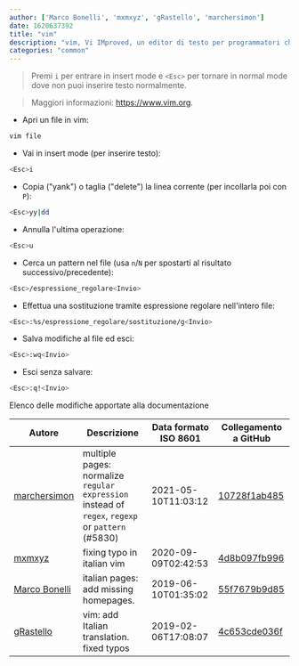 ```yaml
---
author: ['Marco Bonelli', 'mxmxyz', 'gRastello', 'marchersimon']
date: 1620637392
title: "vim"
description: "vim, Vi IMproved, un editor di testo per programmatori che fornisce diverse modalità per modificare testo."
categories: "common"
---
```

> Premi `i` per entrare in insert mode e `<Esc>` per tornare in normal mode dove non puoi inserire testo normalmente.

> Maggiori informazioni: <https://www.vim.org>.

- Apri un file in vim:

```bash
vim file
```

- Vai in insert mode (per inserire testo):

```bash
<Esc>i
```

- Copia ("yank") o taglia ("delete") la linea corrente (per incollarla poi con `P`):

```bash
<Esc>yy|dd
```

- Annulla l'ultima operazione:

```bash
<Esc>u
```

- Cerca un pattern nel file (usa `n`/`N` per spostarti al risultato successivo/precedente):

```bash
<Esc>/espressione_regolare<Invio>
```

- Effettua una sostituzione tramite espressione regolare nell'intero file:

```bash
<Esc>:%s/espressione_regolare/sostituzione/g<Invio>
```

- Salva modifiche al file ed esci:

```bash
<Esc>:wq<Invio>
```

- Esci senza salvare:

```bash
<Esc>:q!<Invio>
```
Elenco delle modifiche apportate alla documentazione


Autore | Descrizione | Data formato ISO 8601 | Collegamento a GitHub
------|-----|-----|-----
[marchersimon](mailto:50295997+marchersimon@users.noreply.github.com) | multiple pages: normalize `regular expression` instead of `regex`, `regexp` or `pattern` (#5830) | 2021-05-10T11:03:12 | [10728f1ab485](https://github.com/tldr-pages/tldr/commit/10728f1ab485957d66af3940a030b0fb77611fc0)
[mxmxyz](mailto:mxmxyzgxyzt@gmail.com) | fixing typo in italian vim | 2020-09-09T02:42:53 | [4d8b097fb996](https://github.com/tldr-pages/tldr/commit/4d8b097fb9967cbb8e5210c6a66ae26cc4597ba0)
[Marco Bonelli](mailto:marco@mebeim.net) | italian pages: add missing homepages. | 2019-06-10T01:35:02 | [55f7679b9d85](https://github.com/tldr-pages/tldr/commit/55f7679b9d85480f6c81738bd32c7901a1db36fe)
[gRastello](mailto:gabriele.rastello@edu.unito.it) | vim: add Italian translation. fixed typos | 2019-02-06T17:08:07 | [4c653cde036f](https://github.com/tldr-pages/tldr/commit/4c653cde036ff53a881e22a91281ec42419bf313)

